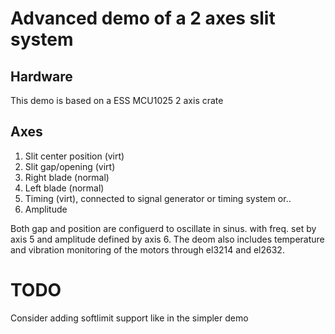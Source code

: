 # Advanced demo of a 2 axes slit system

## Hardware
This demo is based on a ESS MCU1025 2 axis crate

## Axes

1. Slit center position (virt)
2. Slit gap/opening (virt)
3. Right blade (normal)
4. Left blade (normal)
5. Timing (virt), connected to signal generator or timing system or..
6. Amplitude

Both gap and position are configuerd to oscillate in sinus. with freq. set by axis 5 and amplitude defined by axis 6.
The deom also includes temperature and vibration monitoring of the motors through el3214 and el2632.


# TODO
Consider adding softlimit support like in the simpler demo
```
